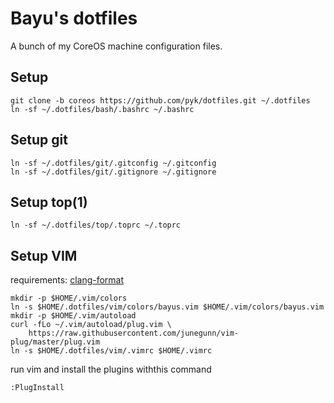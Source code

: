 # Bayu's dotfiles

A bunch of my CoreOS machine configuration files.

## Setup

    git clone -b coreos https://github.com/pyk/dotfiles.git ~/.dotfiles
    ln -sf ~/.dotfiles/bash/.bashrc ~/.bashrc

## Setup git
     
    ln -sf ~/.dotfiles/git/.gitconfig ~/.gitconfig
    ln -sf ~/.dotfiles/git/.gitignore ~/.gitignore

## Setup top(1)

    ln -sf ~/.dotfiles/top/.toprc ~/.toprc

## Setup VIM
requirements: [clang-format](http://llvm.org/apt/)

    mkdir -p $HOME/.vim/colors
    ln -s $HOME/.dotfiles/vim/colors/bayus.vim $HOME/.vim/colors/bayus.vim
    mkdir -p $HOME/.vim/autoload
    curl -fLo ~/.vim/autoload/plug.vim \
        https://raw.githubusercontent.com/junegunn/vim-plug/master/plug.vim
    ln -s $HOME/.dotfiles/vim/.vimrc $HOME/.vimrc

run vim and install the plugins withthis command

    :PlugInstall
